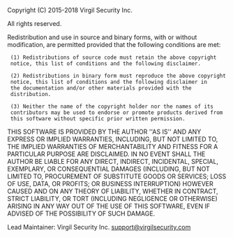 Copyright (C) 2015-2018 Virgil Security Inc.
 
 All rights reserved.

 Redistribution and use in source and binary forms, with or without
 modification, are permitted provided that the following conditions are
 met:

     (1) Redistributions of source code must retain the above copyright
     notice, this list of conditions and the following disclaimer.

     (2) Redistributions in binary form must reproduce the above copyright
     notice, this list of conditions and the following disclaimer in
     the documentation and/or other materials provided with the
     distribution.

     (3) Neither the name of the copyright holder nor the names of its
     contributors may be used to endorse or promote products derived from
     this software without specific prior written permission.
 
 THIS SOFTWARE IS PROVIDED BY THE AUTHOR ''AS IS'' AND ANY EXPRESS OR
 IMPLIED WARRANTIES, INCLUDING, BUT NOT LIMITED TO, THE IMPLIED
 WARRANTIES OF MERCHANTABILITY AND FITNESS FOR A PARTICULAR PURPOSE ARE
 DISCLAIMED. IN NO EVENT SHALL THE AUTHOR BE LIABLE FOR ANY DIRECT,
 INDIRECT, INCIDENTAL, SPECIAL, EXEMPLARY, OR CONSEQUENTIAL DAMAGES
 (INCLUDING, BUT NOT LIMITED TO, PROCUREMENT OF SUBSTITUTE GOODS OR
 SERVICES; LOSS OF USE, DATA, OR PROFITS; OR BUSINESS INTERRUPTION)
 HOWEVER CAUSED AND ON ANY THEORY OF LIABILITY, WHETHER IN CONTRACT,
 STRICT LIABILITY, OR TORT (INCLUDING NEGLIGENCE OR OTHERWISE) ARISING
 IN ANY WAY OUT OF THE USE OF THIS SOFTWARE, EVEN IF ADVISED OF THE
 POSSIBILITY OF SUCH DAMAGE.

Lead Maintainer: Virgil Security Inc. <support@virgilsecurity.com>
